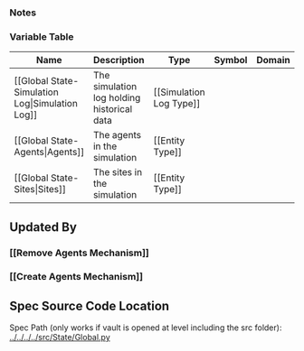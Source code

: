 ### Notes

### Variable Table
| Name | Description | Type | Symbol | Domain |
| --- | --- | --- | --- | --- |
|[[Global State-Simulation Log\|Simulation Log]]|The simulation log holding historical data|[[Simulation Log Type]]|||
|[[Global State-Agents\|Agents]]|The agents in the simulation|[[Entity Type]]|||
|[[Global State-Sites\|Sites]]|The sites in the simulation|[[Entity Type]]|||


## Updated By
### [[Remove Agents Mechanism]]
### [[Create Agents Mechanism]]
## Spec Source Code Location

Spec Path (only works if vault is opened at level including the src folder): [../../../../src/State/Global.py](../../../../src/State/Global.py)

